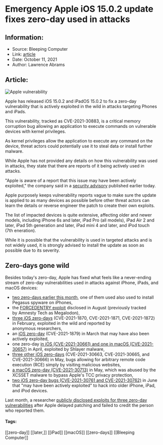 # Emergency Apple iOS 15.0.2 update fixes zero-day used in attacks
### 

## Information:
+ Source: Bleeping Computer
+ Link: [article](https://www.bleepingcomputer.com/news/security/emergency-apple-ios-1502-update-fixes-zero-day-used-in-attacks/)
+ Date: October 11, 2021
+ Author: Lawrence Abrams


## Article:
![Apple vulnerability](https://www.bleepstatic.com/content/hl-images/2021/02/10/Apple_logo.jpg)


Apple has released iOS 15.0.2 and iPadOS 15.0.2 to fix a zero-day vulnerability that is actively exploited in the wild in attacks targeting Phones and iPads.


This vulnerability, tracked as CVE-2021-30883, is a critical memory corruption bug allowing an application to execute commands on vulnerable devices with kernel privileges.


As kernel privileges allow the application to execute any command on the device, threat actors could potentially use it to steal data or install further malware.


While Apple has not provided any details on how this vulnerability was used in attacks, they state that there are reports of it being actively used in attacks.


"Apple is aware of a report that this issue may have been actively exploited," the company said in a [security advisory](https://support.apple.com/en-us/HT212846) published earlier today.


Apple purposely keeps vulnerability reports vague to make sure the update is applied to as many devices as possible before other threat actors can learn the details or reverse engineer the patch to create their own exploits.


The list of impacted devices is quite extensive, affecting older and newer models, including iPhone 6s and later, iPad Pro (all models), iPad Air 2 and later, iPad 5th generation and later, iPad mini 4 and later, and iPod touch (7th eneration).


While it is possible that the vulnerability is used in targeted attacks and is not widely used, it is strongly advised to install the update as soon as possible due to its severity.


Zero-days gone wild
-------------------


Besides today's zero-day, Apple has fixed what feels like a never-ending stream of zero-day vulnerabilities used in attacks against iPhone, iPads, and macOS devices:


* [two zero-days earlier this month](https://www.bleepingcomputer.com/news/apple/apple-fixes-ios-zero-day-used-to-deploy-nso-iphone-spyware/), one of them used also used to install Pegasus spyware on iPhones,
* the [FORCEDENTRY exploit](https://www.bleepingcomputer.com/news/apple/new-zero-click-iphone-exploit-used-to-deploy-nso-spyware/) disclosed in August (previously tracked by Amnesty Tech as Megalodon),
* [three iOS zero-days](https://support.apple.com/en-us/HT212146) (CVE-2021-1870, CVE-2021-1871, CVE-2021-1872) in February, exploited in the wild and reported by anonymous researchers,
* an [iOS zero-day](https://www.bleepingcomputer.com/news/security/apple-fixes-a-ios-zero-day-vulnerability-actively-used-in-attacks/) (CVE-2021-1879) in March that may have also been actively exploited,
* one zero-day [in iOS (CVE-2021-30661) and one in macOS (CVE-2021-30657)](https://www.bleepingcomputer.com/news/security/apple-fixes-macos-zero-day-bug-exploited-by-shlayer-malware/) in April, exploited by Shlayer malware,
* [three other iOS zero-days](https://www.bleepingcomputer.com/news/apple/apple-fixes-2-ios-zero-day-vulnerabilities-actively-used-in-attacks/) (CVE-2021-30663, CVE-2021-30665, and CVE-2021-30666) in May, bugs allowing for arbitrary remote code execution (RCE) simply by visiting malicious websites,
* [a macOS zero-day (CVE-2021-30713)](https://www.bleepingcomputer.com/news/security/apple-fixes-three-zero-days-one-abused-by-xcsset-macos-malware/) in May, which was abused by the XCSSET malware to bypass Apple's TCC privacy protection,
* [two iOS zero-day bugs (CVE-2021-30761 and CVE-2021-30762)](https://www.bleepingcomputer.com/news/security/apple-fixes-ninth-zero-day-bug-exploited-in-the-wild-this-year/) in June that "may have been actively exploited" to hack into older iPhone, iPad, and iPod devices.


Last month, a researcher [publicly disclosed exploits for three zero-day vulnerabilities](https://www.bleepingcomputer.com/news/security/researcher-drops-three-ios-zero-days-that-apple-refused-to-fix/) after Apple delayed patching and failed to credit the person who reported them.




#### Tags:
[[zero-day]] [[later,]] [[iPad]] [[macOS]] [[zero-days]] [[Bleeping Computer]]
